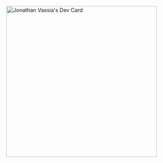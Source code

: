 <a href="https://app.daily.dev/jonathandijv"><img src="https://api.daily.dev/devcards/87fa080fb99f4a5f8ebf32dc22cd4295.png?r=cmj" width="400" alt="Jonathan Vassia's Dev Card"/></a>
<!--
**jojjio/jojjio** is a ✨ _special_ ✨ repository because its `README.md` (this file) appears on your GitHub profile.

Here are some ideas to get you started:

- 🔭 I’m currently working on ...
- 🌱 I’m currently learning ...
- 👯 I’m looking to collaborate on ...
- 🤔 I’m looking for help with ...
- 💬 Ask me about ...
- 📫 How to reach me: ...
- 😄 Pronouns: ...
- ⚡ Fun fact: ...
-->
